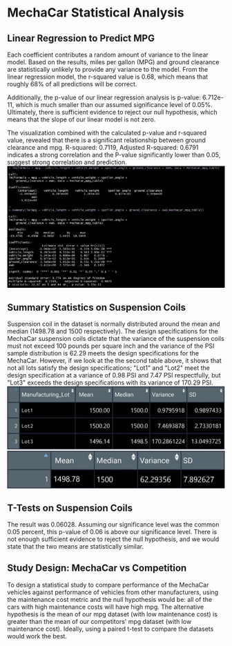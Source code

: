 # MechaCar Statistical Analysis

## Linear Regression to Predict MPG
Each coefficient contributes a random amount of variance to the linear model. Based on the results, miles per gallon (MPG) and ground clearance are statistically unlikely to provide any variance to the model. From the linear regression model, the r-squared value is 0.68, which means that roughly 68% of all predictions will be correct.

Additionally, the p-value of our linear regression analysis is p-value: 6.712e-11, which is much smaller than our assumed significance level of 0.05%. Ultimately, there is sufficient evidence to reject our null hypothesis, which means that the slope of our linear model is not zero.

The visualization combined with the calculated p-value and r-squared value, revealed that there is a significant relationship between ground clearance and mpg.
R-squared: 0.7119, Adjusted R-squared: 0.6791 indicates a strong correlation and the P-value significantly lower than 0.05, suggest strong correlation and prediction.
![This is an image]( https://github.com/gonzojc/MechaCar_Statistical_Analysis/blob/main/Resources/images/linearregression.PNG)

## Summary Statistics on Suspension Coils
Suspension coil in the dataset is normally distributed around the mean and median (1498.78 and 1500 respectively). The design specifications for the MechaCar suspension coils dictate that the variance of the suspension coils must not exceed 100 pounds per square inch and the variance of the PSI sample distribution is 62.29 meets the design specifications for the MechaCar. However, if we look at the the second table above, it shows that not all lots satisfy the design specifications; "Lot1" and "Lot2" meet the design specification at a variance of 0.98 PSI and 7.47 PSI respectfully, but "Lot3" exceeds the design specifications with its variance of 170.29 PSI.
![This is an image]( https://github.com/gonzojc/MechaCar_Statistical_Analysis/blob/main/Resources/images/lot_summary.PNG)
![This is an image]( https://github.com/gonzojc/MechaCar_Statistical_Analysis/blob/main/Resources/images/total_summary.PNG)

## T-Tests on Suspension Coils
The result was 0.06028. Assuming our significance level was the common 0.05 percent, this p-value of 0.06 is above our significance level. There is not enough sufficient evidence to reject the null hypothesis, and we would state that the two means are statistically similar.

## Study Design: MechaCar vs Competition
To design a statistical study to compare performance of the MechaCar vehicles against performance of vehicles from other manufacturers, using the maintenance cost metric and the null hypothesis would be: all of the cars with high maintenance costs will have high mpg. The alternative hypothesis is the mean of our mpg dataset (with low maintenance cost) is greater than the mean of our competitors' mpg dataset (with low maintenance cost). Ideally, using a paired t-test to compare the datasets would work the best. 
